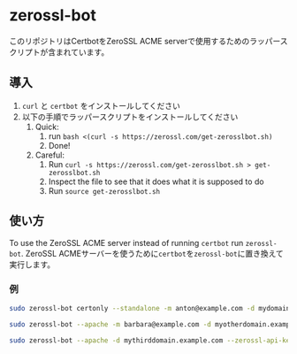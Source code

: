 zerossl-bot
===========

このリポジトリはCertbotをZeroSSL ACME serverで使用するためのラッパースクリプトが含まれています。

導入
------------

1. `curl` と `certbot` をインストールしてください
3. 以下の手順でラッパースクリプトをインストールしてください
   1. Quick: 
      1. run `bash <(curl -s https://zerossl.com/get-zerosslbot.sh)`
      2. Done!
   2. Careful: 
      1. Run `curl -s https://zerossl.com/get-zerosslbot.sh > get-zerosslbot.sh`
      2. Inspect the file to see that it does what it is supposed to do
      3. Run `source get-zerosslbot.sh`
      
使い方
-----

To use the ZeroSSL ACME server instead of running `certbot` run `zerossl-bot`.
ZeroSSL ACMEサーバーを使うために`certbot`を`zerossl-bot`に置き換えて実行します。

### 例

```bash
sudo zerossl-bot certonly --standalone -m anton@example.com -d mydomain.example.com
```

```bash
sudo zerossl-bot --apache -m barbara@example.com -d myotherdomain.example.com
```

```bash
sudo zerossl-bot --apache -d mythirddomain.example.com --zerossl-api-key 1234567890abcdef1234567890abcdef
```

